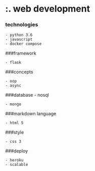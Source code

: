 # :. web development

### technologies
````
- python 3.6
- javascript
- docker compose
````
###framework
````
- flask
````
###concepts
```` 
- oop
- async
````
###database - nosql
```` 
- mongo
````
###markdown language
````
- html 5
````
###style
````
- css 3
````
###deploy
````
- heroku
- scalable
````
